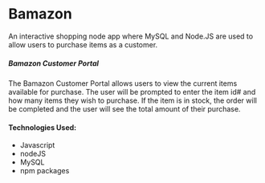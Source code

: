 # Bamazon
An interactive shopping node app where MySQL and Node.JS are used to allow users to purchase items as a customer. 

##### Bamazon Customer Portal
The Bamazon Customer Portal allows users to view the current items available for purchase.  The user will be prompted to enter the item id# and how many items they wish to purchase.  If the item is in stock, the order will be completed and the user will see the total amount of their purchase.

#### Technologies Used:

* Javascript
* nodeJS
* MySQL
* npm packages
